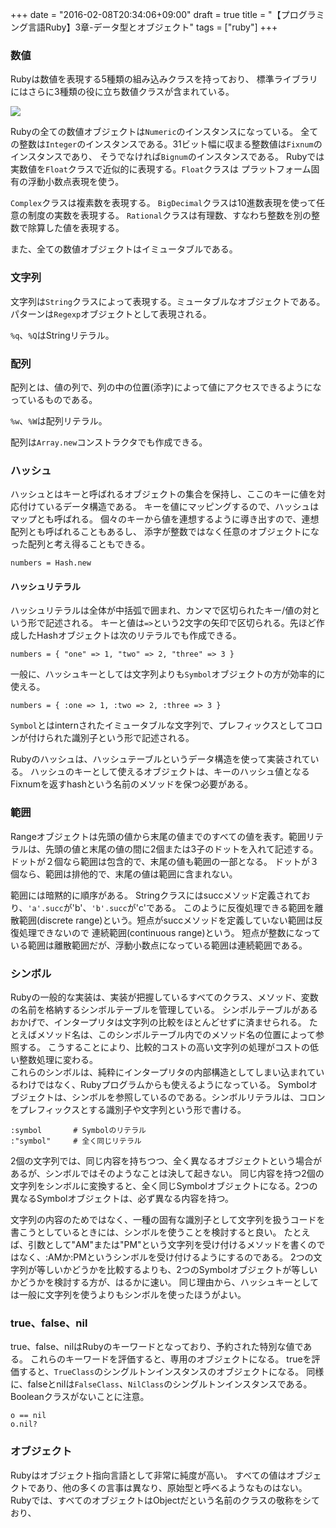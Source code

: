 +++
date = "2016-02-08T20:34:06+09:00"
draft = true
title = "【プログラミング言語Ruby】3章-データ型とオブジェクト"
tags = ["ruby"]
+++

### 数値

Rubyは数値を表現する5種類の組み込みクラスを持っており、
標準ライブラリにはさらに3種類の役に立ち数値クラスが含まれている。

![](https://www.evernote.com/l/AHWcSL7aQflDHarJQfPcwzy2xDWCtDv8WdUB/image.png)

Rubyの全ての数値オブジェクトは`Numeric`のインスタンスになっている。
全ての整数は`Integer`のインスタンスである。31ビット幅に収まる整数値は`Fixnum`のインスタンスであり、
そうでなければ`Bignum`のインスタンスである。
Rubyでは実数値を`Float`クラスで近似的に表現する。`Float`クラスは
プラットフォーム固有の浮動小数点表現を使う。

`Complex`クラスは複素数を表現する。
`BigDecimal`クラスは10進数表現を使って任意の制度の実数を表現する。
`Rational`クラスは有理数、すなわち整数を別の整数で除算した値を表現する。

また、全ての数値オブジェクトはイミュータブルである。

### 文字列

文字列は`String`クラスによって表現する。ミュータブルなオブジェクトである。
パターンは`Regexp`オブジェクトとして表現される。

`%q`、`%Q`はStringリテラル。

### 配列

配列とは、値の列で、列の中の位置(添字)によって値にアクセスできるようになっているものである。

`%w`、`%W`は配列リテラル。

配列は`Array.new`コンストラクタでも作成できる。

### ハッシュ

ハッシュとはキーと呼ばれるオブジェクトの集合を保持し、ここのキーに値を対応付けているデータ構造である。
キーを値にマッピングするので、ハッシュはマップとも呼ばれる。
個々のキーから値を連想するように導き出すので、連想配列とも呼ばれることもあるし、
添字が整数ではなく任意のオブジェクトになった配列と考え得ることもできる。

```
numbers = Hash.new
```

#### ハッシュリテラル

ハッシュリテラルは全体が中括弧で囲まれ、カンマで区切られたキー/値の対という形で記述される。
キーと値は`=>`という2文字の矢印で区切られる。先ほど作成したHashオブジェクトは次のリテラルでも作成できる。

```
numbers = { "one" => 1, "two" => 2, "three" => 3 }
```

一般に、ハッシュキーとしては文字列よりも`Symbol`オブジェクトの方が効率的に使える。

```
numbers = { :one => 1, :two => 2, :three => 3 }
```

`Symbol`とはinternされたイミュータブルな文字列で、プレフィックスとしてコロンが付けられた識別子という形で記述される。

Rubyのハッシュは、ハッシュテーブルというデータ構造を使って実装されている。
ハッシュのキーとして使えるオブジェクトは、キーのハッシュ値となるFixnumを返すhashという名前のメソッドを保つ必要がある。

### 範囲

Rangeオブジェクトは先頭の値から末尾の値までのすべての値を表す。範囲リテラルは、先頭の値と末尾の値の間に2個または3子のドットを入れて記述する。
ドットが２個なら範囲は包含的で、末尾の値も範囲の一部となる。
ドットが３個なら、範囲は排他的で、末尾の値は範囲に含まれない。

範囲には暗黙的に順序がある。
Stringクラスにはsuccメソッド定義されており、`'a'.succ`が'b'、`'b'.succ`が'c'である。
このように反復処理できる範囲を離散範囲(discrete range)という。短点がsuccメソッドを定義していない範囲は反復処理できないので
連続範囲(continuous range)という。
短点が整数になっている範囲は離散範囲だが、浮動小数点になっている範囲は連続範囲である。

### シンボル

Rubyの一般的な実装は、実装が把握しているすべてのクラス、メソッド、変数の名前を格納するシンボルテーブルを管理している。
シンボルテーブルがあるおかげで、インタープリタは文字列の比較をほとんどせずに済ませられる。
たとえばメソッド名は、このシンボルテーブル内でのメソッド名の位置によって参照する。
こうすることにより、比較的コストの高い文字列の処理がコストの低い整数処理に変わる。  
これらのシンボルは、純粋にインタープリタの内部構造としてしまい込まれているわけではなく、Rubyプログラムからも使えるようになっている。
Symbolオブジェクトは、シンボルを参照しているのである。シンボルリテラルは、コロンをプレフィックスとする識別子や文字列という形で書ける。

```
:symbol       # Symbolのリテラル
:"symbol"     # 全く同じリテラル
```

2個の文字列では、同じ内容を持ちつつ、全く異なるオブジェクトという場合があるが、シンボルではそのようなことは決して起きない。
同じ内容を持つ2個の文字列をシンボルに変換すると、全く同じSymbolオブジェクトになる。2つの異なるSymbolオブジェクトは、必ず異なる内容を持つ。

文字列の内容のためではなく、一種の固有な識別子として文字列を扱うコードを書こうとしているときには、シンボルを使うことを検討すると良い。
たとえば、引数として"AM"または"PM"という文字列を受け付けるメソッドを書くのではなく、:AMか:PMというシンボルを受け付けるようにするのである。
2つの文字列が等しいかどうかを比較するよりも、2つのSymbolオブジェクトが等しいかどうかを検討する方が、はるかに速い。
同じ理由から、ハッシュキーとしては一般に文字列を使うよりもシンボルを使ったほうがよい。

### true、false、nil

true、false、nilはRubyのキーワードとなっており、予約された特別な値である。
これらのキーワードを評価すると、専用のオブジェクトになる。
trueを評価すると、`TrueClass`のシングルトンインスタンスのオブジェクトになる。
同様に、falseとnilは`FalseClass`、`NilClass`のシングルトンインスタンスである。
Booleanクラスがないことに注意。

```
o == nil
o.nil?
```

### オブジェクト

Rubyはオブジェクト指向言語として非常に純度が高い。
すべての値はオブジェクトであり、他の多くの言事は異なり、原始型と呼べるようなものはない。
Rubyでは、すべてのオブジェクトはObjectだという名前のクラスの敬称をシており、
